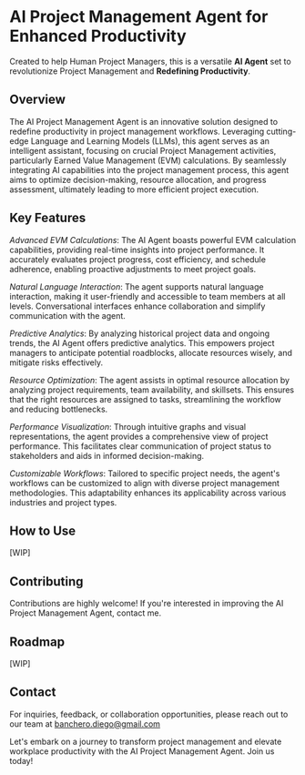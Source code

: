 # AI Project Management Agent for Enhanced Productivity
Created to help Human Project Managers, this is a versatile **AI Agent** set to 
revolutionize Project Management and **Redefining Productivity**.

## Overview
The AI Project Management Agent is an innovative solution designed to redefine productivity in project management workflows. Leveraging cutting-edge Language and Learning Models (LLMs), this agent serves as an intelligent assistant, focusing on crucial Project Management activities, particularly Earned Value Management (EVM) calculations. By seamlessly integrating AI capabilities into the project management process, this agent aims to optimize decision-making, resource allocation, and progress assessment, ultimately leading to more efficient project execution.

## Key Features
*Advanced EVM Calculations*: The AI Agent boasts powerful EVM calculation capabilities, providing real-time insights into project performance. It accurately evaluates project progress, cost efficiency, and schedule adherence, enabling proactive adjustments to meet project goals.

*Natural Language Interaction*: The agent supports natural language interaction, making it user-friendly and accessible to team members at all levels. Conversational interfaces enhance collaboration and simplify communication with the agent.

*Predictive Analytics*: By analyzing historical project data and ongoing trends, the AI Agent offers predictive analytics. This empowers project managers to anticipate potential roadblocks, allocate resources wisely, and mitigate risks effectively.

*Resource Optimization*: The agent assists in optimal resource allocation by analyzing project requirements, team availability, and skillsets. This ensures that the right resources are assigned to tasks, streamlining the workflow and reducing bottlenecks.

*Performance Visualization*: Through intuitive graphs and visual representations, the agent provides a comprehensive view of project performance. This facilitates clear communication of project status to stakeholders and aids in informed decision-making.

*Customizable Workflows*: Tailored to specific project needs, the agent's workflows can be customized to align with diverse project management methodologies. This adaptability enhances its applicability across various industries and project types.

## How to Use
[WIP]

## Contributing
Contributions are highly welcome! If you're interested in improving the AI Project Management Agent, contact me.

## Roadmap
[WIP]

## Contact
For inquiries, feedback, or collaboration opportunities, please reach out to our team at [banchero.diego@gmail.com](mailto://banchero.diego@gmail.com)

Let's embark on a journey to transform project management and elevate workplace productivity with the AI Project Management Agent. Join us today!